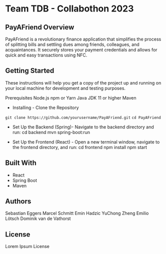 # Team TDB - Collabothon 2023

## PayAFriend Overview
PayAFriend is a revolutionary finance application that simplifies the process of splitting bills and settling dues among friends, colleagues, and acquaintances. It securely stores your payment credentials and allows for quick and easy transactions using NFC.

## Getting Started
These instructions will help you get a copy of the project up and running on your local machine for development and testing purposes.

Prerequisites
Node.js
npm or Yarn
Java JDK 11 or higher
Maven

- Installing -
Clone the Repository

```git clone https://github.com/yourusername/PayAFriend.git```
```cd PayAFriend```

- Set Up the Backend (Spring)- 
Navigate to the backend directory and run:
cd backend
mvn spring-boot:run

- Set Up the Frontend (React) -
Open a new terminal window, navigate to the frontend directory, and run:
cd frontend
npm install
npm start

## Built With
- React
- Spring Boot
- Maven

## Authors

Sebastian Eggers
Marcel Schmitt
Emin Hadzic
YuChong Zheng
Emilio Lötsch
Dominik van de Vathorst


## License
Lorem Ipsum License
